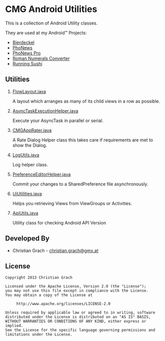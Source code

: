 CMG Android Utilities
=====================

This is a collection of Android Utility classes.

They are used at my Android&trade; Projects:

*   [Bierdeckel][1]
*   [PhoNews][2]
*   [PhoNews Pro][3]
*   [Roman Numerals Converter][4]
*   [Running Sushi][5]

Utilities
---------

1.  [FlowLayout.java](https://github.com/chrimaeon/CMG-Android-Utilities/blob/master/src/com/cmgapps/android/layout/FlowLayout.java)

    A layout which arranges as many of its child views in a row as possible. 

2.  [AsyncTaskExecutionHelper.java](https://github.com/chrimaeon/CMG-Android-Utilities/blob/master/src/com/cmgapps/android/util/AsyncTaskExecutionHelper.java)

    Execute your AsyncTask in parallel or serial.

3.  [CMGAppRater.java](https://github.com/chrimaeon/CMG-Android-Utilities/blob/master/src/com/cmgapps/android/util/CMGAppRater.java)

    A Rate Dialog Helper class this takes care if requirements are met to show the Dialog.

4.  [LogUtils.java](https://github.com/chrimaeon/CMG-Android-Utilities/blob/master/src/com/cmgapps/android/util/LogUtils.java)

    Log helper class.

5.  [PreferenceEditorHelper.java](https://github.com/chrimaeon/CMG-Android-Utilities/blob/master/src/com/cmgapps/android/util/PreferenceEditorHelper.java)

    Commit your changes to a SharedPreference file asynchronously.

6.  [UiUtilities.java](https://github.com/chrimaeon/CMG-Android-Utilities/blob/master/src/com/cmgapps/android/util/UiUtilities.java)

    Helps you retrieving Views from ViewGroups or Activities.
    
7. [ApiUtils.java](https://github.com/chrimaeon/CMG-Android-Utilities/blob/master/src/com/cmgapps/android/util/ApiUtils.java)

	Utility class for checking Android API Version
    
Developed By
------------

* Christian Grach - <christian.grach@gmx.at>

License
-------

    Copyright 2013 Christian Grach

    Licensed under the Apache License, Version 2.0 (the "License");
    you may not use this file except in compliance with the License.
    You may obtain a copy of the License at

         http://www.apache.org/licenses/LICENSE-2.0

    Unless required by applicable law or agreed to in writing, software
    distributed under the License is distributed on an "AS IS" BASIS,
    WITHOUT WARRANTIES OR CONDITIONS OF ANY KIND, either express or implied.
    See the License for the specific language governing permissions and
    limitations under the License.

 [1]: https://play.google.com/store/apps/details?id=com.cmgapps.android.bierdeckel
 [2]: https://play.google.com/store/apps/details?id=at.cmg.android.phonews
 [3]: https://play.google.com/store/apps/details?id=com.cmgapps.android.phonewspro
 [4]: https://play.google.com/store/apps/details?id=com.cmgapps.android.numeralsconverter
 [5]: https://play.google.com/store/apps/details?id=com.cmgapps.android.sushicounter